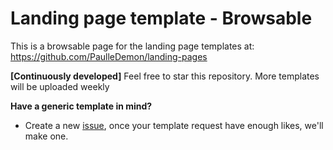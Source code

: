 # Landing page template - Browsable

This is a browsable page for the landing page templates at: https://github.com/PaulleDemon/landing-pages

**[Continuously developed]** Feel free to star this repository. More templates will be uploaded weekly

**Have a generic template in mind?**
- Create a new [issue](https://github.com/PaulleDemon/landing-pages/issues/new/choose), once your template
  request have enough likes, we'll make one.

